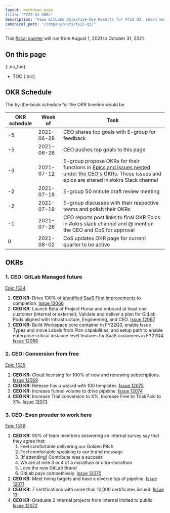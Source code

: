 ```yaml
---
layout: markdown_page
title: "FY22-Q3 OKRs"
description: "View GitLabs Objective-Key Results for FY22 Q3. Learn more here!"
canonical_path: "/company/okrs/fy22-q3/"
---
```


This [fiscal quarter](/handbook/finance/#fiscal-year) will run from August 1, 2021 to October 31, 2021.

## On this page
{:.no_toc}

- TOC
{:toc}

## OKR Schedule
The by-the-book schedule for the OKR timeline would be

| OKR schedule | Week of | Task |
| ------ | ------ | ------ |
| -5 | 2021-06-28 | CEO shares top goals with E-group for feedback |
| -5 | 2021-06-28 | CEO pushes top goals to this page |
| -3 | 2021-07-12 | E-group propose OKRs for their functions in [Epics and Issues nested under the CEO's OKRs](/company/okrs/#executives-propose-okrs-for-their-functions). These issues and epics are shared in #okrs Slack channel|
| -2 | 2021-07-19 | E-group 50 minute draft review meeting |
| -2 | 2021-07-19 | E-group discusses with their respective teams and polish their OKRs |
| -1 | 2021-07-26 | CEO reports post links to final OKR Epics in #okrs slack channel and @ mention the CEO and CoS for approval |
| 0  | 2021-08-02 | CoS updates OKR page for current quarter to be active |


## OKRs

### 1. CEO: GitLab Managed future 
[Epic 1534](https://gitlab.com/groups/gitlab-com/-/epics/1534)
   1. **CEO KR:** Drive 100% of [identified SaaS First improvements](https://gitlab.com/gitlab-com/Product/-/issues/2696) to completion. [Issue 12066](https://gitlab.com/gitlab-com/www-gitlab-com/-/issues/12066) 
   1. **CEO KR:** Launch Beta of Project Horse and onboard at least one customer (internal or external); Validate and deliver a plan for GitLab Pods aligned with Infrastructure, Engineering, and CEO. [Issue 12067](https://gitlab.com/gitlab-com/www-gitlab-com/-/issues/12067)
   1. **CEO KR:** Build Workspace core container in FY22Q3, enable Issue Types and move Labels from Plan capabilities, and setup path to enable enterprise critical instance level features for SaaS customers in FY22Q4. [Issue 12068](https://gitlab.com/gitlab-com/www-gitlab-com/-/issues/12068)

### 2. CEO: Conversion from free 
[Epic 1535](https://gitlab.com/groups/gitlab-com/-/epics/1535)
   1. **CEO KR:** Cloud licensing for 100% of new and renewing subscriptions. [Issue 12069](https://gitlab.com/gitlab-com/www-gitlab-com/-/issues/12069)
   1. **CEO KR:** Release has a wizard with 100 templates. [Issue 12075](https://gitlab.com/gitlab-com/www-gitlab-com/-/issues/12075)
   1. **CEO KR:** Increase funnel volume to drive pipeline. [Issue 12074](https://gitlab.com/gitlab-com/www-gitlab-com/-/issues/12074)
   1.  **CEO KR:** Increase Trial conversion to X%, Increase Free to Trial/Paid to X%. [Issue 12073](https://gitlab.com/gitlab-com/www-gitlab-com/-/issues/12073)

### 3. CEO: Even prouder to work here
[Epic 1536](https://gitlab.com/groups/gitlab-com/-/epics/1536)
   1. **CEO KR:** 90% of team members answering an internal survey say that they agree that:
      1. Feel comfortable delivering our Golden Pitch
      1. Feel comfortable speaking to our brand message
      1. [If attending] Contribute was a success
      1. We are at mile 3 or 4 of a marathon or ultra-marathon
      1. Love the new GitLab Brand
      1. GitLab pays competitively. [Issue 12070](https://gitlab.com/gitlab-com/www-gitlab-com/-/issues/12070)
   1. **CEO KR:** Meet hiring targets and have a diverse top of pipeline. [Issue 12071](https://gitlab.com/gitlab-com/www-gitlab-com/-/issues/12071)
   1. **CEO KR:** 7 certifications with more than 10,000 certificates issued. [Issue 13](https://gitlab.com/gitlab-com/www-gitlab-com/-/issues/12076)
   1. **CEO KR:** Graduate 2 internal projects from internal limited to public. [Issue 12072](https://gitlab.com/gitlab-com/www-gitlab-com/-/issues/12072)
